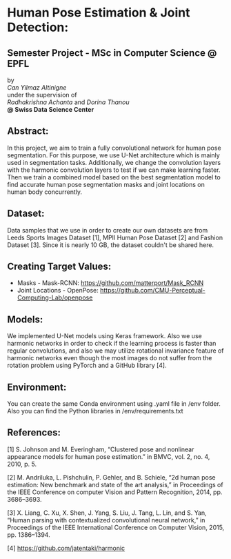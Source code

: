 # Human Pose Estimation & Joint Detection:

## Semester Project - MSc in Computer Science @ EPFL

by <br>
_Can Yilmaz Altinigne_ <br>
under the supervision of <br>
_Radhakrishna Achanta_ and _Dorina Thanou_ <br>
**@ Swiss Data Science Center** <br>

## Abstract:

In this project, we aim to train a fully convolutional network for human pose segmentation. For this purpose, we use U-Net 
architecture which is mainly used in segmentation tasks. Additionally, we change the convolution layers with the harmonic 
convolution layers to test if we can make learning faster. Then we train a combined model based on the best segmentation 
model to find accurate human pose segmentation masks and joint locations on human body concurrently.

## Dataset:

Data samples that we use in order to create our own datasets are from Leeds Sports Images Dataset [1], MPII Human Pose 
Dataset [2] and Fashion Dataset [3]. Since it is nearly 10 GB, the dataset couldn't be shared here.

## Creating Target Values:

- Masks - Mask-RCNN: https://github.com/matterport/Mask_RCNN
- Joint Locations - OpenPose: https://github.com/CMU-Perceptual-Computing-Lab/openpose

## Models:

We implemented U-Net models using Keras framework. Also we use harmonic networks in order to check if the learning process 
is faster than regular convolutions, and also we may utilize rotational invariance feature of harmonic networks even though 
the most images do not suffer from the rotation problem using PyTorch and a GitHub library [4].

## Environment:

You can create the same Conda environment using .yaml file in /env folder. Also you can find the Python libraries in 
/env/requirements.txt

## References:

[1] S. Johnson and M. Everingham, “Clustered pose and nonlinear appearance models for human pose estimation.” in BMVC, 
vol. 2, no. 4, 2010, p. 5.

[2] M. Andriluka, L. Pishchulin, P. Gehler, and B. Schiele, “2d human pose estimation: New benchmark and state of the 
art analysis,” in Proceedings of the IEEE Conference on computer Vision and Pattern Recognition, 2014, pp. 3686–3693.

[3] X. Liang, C. Xu, X. Shen, J. Yang, S. Liu, J. Tang, L. Lin, and S. Yan, “Human parsing with contextualized convolutional 
neural network,” in Proceedings of the IEEE International Conference on Computer Vision, 2015, pp. 1386–1394.

[4] https://github.com/jatentaki/harmonic
